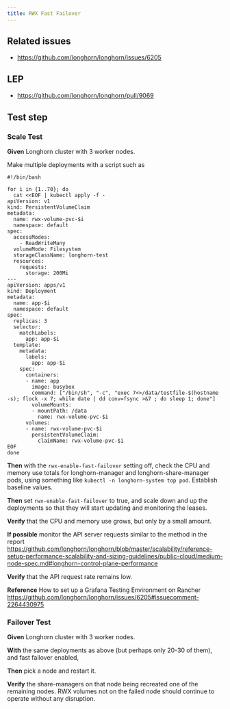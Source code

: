 ```yaml
---
title: RWX Fast Failover
---
```


## Related issues

- https://github.com/longhorn/longhorn/issues/6205

## LEP

- https://github.com/longhorn/longhorn/pull/9069

## Test step

### Scale Test
**Given** Longhorn cluster with 3 worker nodes.

Make multiple deployments with a script such as
```shell
#!/bin/bash

for i in {1..70}; do
  cat <<EOF | kubectl apply -f -
apiVersion: v1
kind: PersistentVolumeClaim
metadata:
  name: rwx-volume-pvc-$i
  namespace: default
spec:
  accessModes:
    - ReadWriteMany
  volumeMode: Filesystem
  storageClassName: longhorn-test
  resources:
    requests:
      storage: 200Mi
---
apiVersion: apps/v1
kind: Deployment
metadata:
  name: app-$i
  namespace: default
spec:
  replicas: 3
  selector:
    matchLabels:
      app: app-$i
  template:
    metadata:
      labels:
        app: app-$i
    spec:
      containers:
      - name: app
        image: busybox
        command: ["/bin/sh", "-c", "exec 7<>/data/testfile-$(hostname -s); flock -x 7; while date | dd conv=fsync >&7 ; do sleep 1; done"]
        volumeMounts:
        - mountPath: /data
          name: rwx-volume-pvc-$i
      volumes:
      - name: rwx-volume-pvc-$i
        persistentVolumeClaim:
          claimName: rwx-volume-pvc-$i
EOF
done
```

**Then** with the `rwx-enable-fast-failover` setting off, check the CPU and memory use totals for longhorn-manager and longhorn-share-manager pods, using something like `kubectl -n longhorn-system top pod`.  Establish baseline values.

**Then** set `rwx-enable-fast-failover` to true, and scale down and up the deployments so that they will start updating and monitoring the leases.

**Verify** that the CPU and memory use grows, but only by a small amount.

**If possible** monitor the API server requests similar to the method in the report https://github.com/longhorn/longhorn/blob/master/scalability/reference-setup-performance-scalability-and-sizing-guidelines/public-cloud/medium-node-spec.md#longhorn-control-plane-performance

**Verify** that the API request rate remains low.

**Reference** How to set up a Grafana Testing Environment on Rancher
https://github.com/longhorn/longhorn/issues/6205#issuecomment-2264430975

### Failover Test
**Given** Longhorn cluster with 3 worker nodes.

**With** the same deployments as above (but perhaps only 20-30 of them), and fast failover enabled,
    
**Then** pick a node and restart it.  

**Verify** the share-managers on that node being recreated one of the remaining nodes.  RWX volumes not on the failed node should continue to operate without any disruption.

